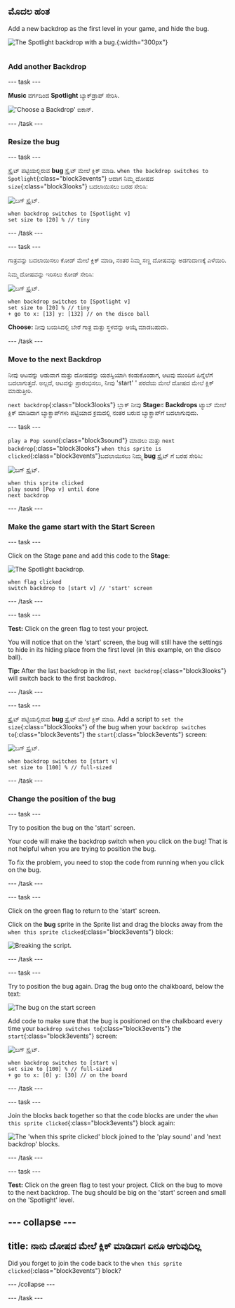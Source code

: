 ## ಮೊದಲ ಹಂತ

<div style="display: flex; flex-wrap: wrap">
<div style="flex-basis: 200px; flex-grow: 1; margin-right: 15px;">
Add a new backdrop as the first level in your game, and hide the bug.
</div>
<div>

![The Spotlight backdrop with a bug.](images/first-level.png){:width="300px"}

</div>
</div>

### Add another Backdrop

--- task ---

**Music** ವರ್ಗದಿಂದ **Spotlight** ಬ್ಯಾಕ್‌ಡ್ರಾಪ್ ಸೇರಿಸಿ.

!['Choose a Backdrop' ಐಕಾನ್.](images/backdrop-button.png)

--- /task ---

### Resize the bug

--- task ---

ಸ್ಪ್ರೈಟ್ ಪಟ್ಟಿಯಲ್ಲಿರುವ **bug** ಸ್ಪ್ರೈಟ್ ಮೇಲೆ ಕ್ಲಿಕ್ ಮಾಡಿ. `when the backdrop switches to Spotlight`{:class="block3events"} ಆದಾಗ ನಿಮ್ಮ ದೋಷದ `size`{:class="block3looks"} ಬದಲಾಯಿಸಲು ಬರಹ ಸೇರಿಸಿ:

![ಬಗ್ ಸ್ಪ್ರೈಟ್.](images/bug-sprite.png)

```blocks3
when backdrop switches to [Spotlight v]
set size to [20] % // tiny
```

--- /task ---

--- task ---

ಗಾತ್ರವನ್ನು ಬದಲಾಯಿಸಲು ಕೋಡ್ ಮೇಲೆ ಕ್ಲಿಕ್ ಮಾಡಿ, ನಂತರ ನಿಮ್ಮ ಸಣ್ಣ ದೋಷವನ್ನು ಅಡಗುದಾಣಕ್ಕೆ ಎಳೆಯಿರಿ.

ನಿಮ್ಮ ದೋಷವನ್ನು ಇರಿಸಲು ಕೋಡ್ ಸೇರಿಸಿ:

![ಬಗ್ ಸ್ಪ್ರೈಟ್.](images/bug-sprite.png)

```blocks3
when backdrop switches to [Spotlight v]
set size to [20] % // tiny
+ go to x: [13] y: [132] // on the disco ball
```

**Choose:** ನೀವು ಬಯಸಿದಲ್ಲಿ ಬೇರೆ ಗಾತ್ರ ಮತ್ತು ಸ್ಥಳವನ್ನು ಆಯ್ಕೆ ಮಾಡಬಹುದು.

--- /task ---

### Move to the next Backdrop

ನೀವು ಆಟವನ್ನು ಆಡುವಾಗ ಮತ್ತು ದೋಷವನ್ನು ಯಶಸ್ವಿಯಾಗಿ ಕಂಡುಕೊಂಡಾಗ, ಆಟವು ಮುಂದಿನ ಹಿನ್ನೆಲೆಗೆ ಬದಲಾಗುತ್ತದೆ. ಅಲ್ಲದೆ, ಆಟವನ್ನು ಪ್ರಾರಂಭಿಸಲು, ನೀವು 'start' ' ಪರದೆಯ ಮೇಲೆ ದೋಷದ ಮೇಲೆ ಕ್ಲಿಕ್ ಮಾಡುತ್ತೀರಿ.

`next backdrop`{:class="block3looks"} ಬ್ಲಾಕ್ ನೀವು **Stage**ನ **Backdrops** ಟ್ಯಾಬ್ ಮೇಲೆ ಕ್ಲಿಕ್‌ ಮಾಡಿದಾಗ ಬ್ಯಾಕ್ಡ್ರಾಪ್‌ಗಳು ಪಟ್ಟಿಯಾದ ಕ್ರಮದಲ್ಲಿ ನಂತರ ಬರುವ ಬ್ಯಾಕ್ಡ್ರಾಪ್‌ಗೆ ಬದಲಾಗುವುದು.

--- task ---

`play a Pop sound`{:class="block3sound"} ಮಾಡಲು ಮತ್ತು `next backdrop`{:class="block3looks"} `when this sprite is clicked`{:class="block3events"}ಬದಲಾಯಿಸಲು ನಿಮ್ಮ **bug** ಸ್ಪ್ರೈಟ್ ಗೆ ಬರಹ ಸೇರಿಸಿ:

![ಬಗ್ ಸ್ಪ್ರೈಟ್.](images/bug-sprite.png)

```blocks3
when this sprite clicked
play sound [Pop v] until done
next backdrop
```

--- /task ---

### Make the game start with the Start Screen

--- task ---

Click on the Stage pane and add this code to the **Stage**:

![The Spotlight backdrop.](images/stage-image.png)

```blocks3
when flag clicked
switch backdrop to [start v] // 'start' screen
```

--- /task ---

--- task ---

**Test:** Click on the green flag to test your project.

You will notice that on the 'start' screen, the bug will still have the settings to hide in its hiding place from the first level (in this example, on the disco ball).

**Tip:** After the last backdrop in the list, `next backdrop`{:class="block3looks"} will switch back to the first backdrop.

--- /task ---

--- task ---

ಸ್ಪ್ರೈಟ್ ಪಟ್ಟಿಯಲ್ಲಿರುವ **bug** ಸ್ಪ್ರೈಟ್ ಮೇಲೆ ಕ್ಲಿಕ್ ಮಾಡಿ. Add a script to `set the size`{:class="block3looks"} of the bug when your `backdrop switches to`{:class="block3events"} the `start`{:class="block3events"} screen:

![ಬಗ್ ಸ್ಪ್ರೈಟ್.](images/bug-sprite.png)

```blocks3
when backdrop switches to [start v]
set size to [100] % // full-sized
```

--- /task ---

### Change the position of the bug

--- task ---

Try to position the bug on the 'start' screen.

Your code will make the backdrop switch when you click on the bug! That is not helpful when you are trying to position the bug.

To fix the problem, you need to stop the code from running when you click on the bug.

--- /task ---

--- task ---

Click on the green flag to return to the 'start' screen.

Click on the **bug** sprite in the Sprite list and drag the blocks away from the `when this sprite clicked`{:class="block3events"} block:

![Breaking the script.](images/breaking-script.png)

--- /task ---

--- task ---

Try to position the bug again. Drag the bug onto the chalkboard, below the text:

![The bug on the start screen](images/bug-chalkboard.png)

Add code to make sure that the bug is positioned on the chalkboard every time your `backdrop switches to`{:class="block3events"} the `start`{:class="block3events"} screen:

![ಬಗ್ ಸ್ಪ್ರೈಟ್.](images/bug-sprite.png)

```blocks3
when backdrop switches to [start v]
set size to [100] % // full-sized
+ go to x: [0] y: [30] // on the board
```

--- /task ---

--- task ---

Join the blocks back together so that the code blocks are under the `when this sprite clicked`{:class="block3events"} block again:

![The 'when this sprite clicked' block joined to the 'play sound' and 'next backdrop' blocks.](images/fixed-script.png)

--- /task ---

--- task ---

**Test:** Click on the green flag to test your project. Click on the bug to move to the next backdrop. The bug should be big on the 'start' screen and small on the 'Spotlight' level.

--- collapse ---
---
title: ನಾನು ದೋಷದ ಮೇಲೆ ಕ್ಲಿಕ್ ಮಾಡಿದಾಗ ಏನೂ ಆಗುವುದಿಲ್ಲ
---

Did you forget to join the code back to the `when this sprite clicked`{:class="block3events"} block?

--- /collapse ---

--- /task ---